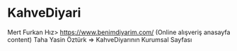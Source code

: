 # KahveDiyari
Mert Furkan Hız> https://www.benimdiyarim.com/ (Online alışveriş anasayfa content)
Taha Yasin Öztürk => KahveDiyarının Kurumsal Sayfası

